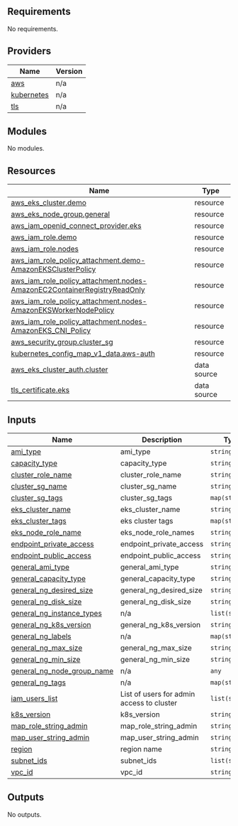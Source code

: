 <!-- BEGIN_TF_DOCS -->
## Requirements

No requirements.

## Providers

| Name | Version |
|------|---------|
| <a name="provider_aws"></a> [aws](#provider\_aws) | n/a |
| <a name="provider_kubernetes"></a> [kubernetes](#provider\_kubernetes) | n/a |
| <a name="provider_tls"></a> [tls](#provider\_tls) | n/a |

## Modules

No modules.

## Resources

| Name | Type |
|------|------|
| [aws_eks_cluster.demo](https://registry.terraform.io/providers/hashicorp/aws/latest/docs/resources/eks_cluster) | resource |
| [aws_eks_node_group.general](https://registry.terraform.io/providers/hashicorp/aws/latest/docs/resources/eks_node_group) | resource |
| [aws_iam_openid_connect_provider.eks](https://registry.terraform.io/providers/hashicorp/aws/latest/docs/resources/iam_openid_connect_provider) | resource |
| [aws_iam_role.demo](https://registry.terraform.io/providers/hashicorp/aws/latest/docs/resources/iam_role) | resource |
| [aws_iam_role.nodes](https://registry.terraform.io/providers/hashicorp/aws/latest/docs/resources/iam_role) | resource |
| [aws_iam_role_policy_attachment.demo-AmazonEKSClusterPolicy](https://registry.terraform.io/providers/hashicorp/aws/latest/docs/resources/iam_role_policy_attachment) | resource |
| [aws_iam_role_policy_attachment.nodes-AmazonEC2ContainerRegistryReadOnly](https://registry.terraform.io/providers/hashicorp/aws/latest/docs/resources/iam_role_policy_attachment) | resource |
| [aws_iam_role_policy_attachment.nodes-AmazonEKSWorkerNodePolicy](https://registry.terraform.io/providers/hashicorp/aws/latest/docs/resources/iam_role_policy_attachment) | resource |
| [aws_iam_role_policy_attachment.nodes-AmazonEKS_CNI_Policy](https://registry.terraform.io/providers/hashicorp/aws/latest/docs/resources/iam_role_policy_attachment) | resource |
| [aws_security_group.cluster_sg](https://registry.terraform.io/providers/hashicorp/aws/latest/docs/resources/security_group) | resource |
| [kubernetes_config_map_v1_data.aws-auth](https://registry.terraform.io/providers/hashicorp/kubernetes/latest/docs/resources/config_map_v1_data) | resource |
| [aws_eks_cluster_auth.cluster](https://registry.terraform.io/providers/hashicorp/aws/latest/docs/data-sources/eks_cluster_auth) | data source |
| [tls_certificate.eks](https://registry.terraform.io/providers/hashicorp/tls/latest/docs/data-sources/certificate) | data source |

## Inputs

| Name | Description | Type | Default | Required |
|------|-------------|------|---------|:--------:|
| <a name="input_ami_type"></a> [ami\_type](#input\_ami\_type) | ami\_type | `string` | n/a | yes |
| <a name="input_capacity_type"></a> [capacity\_type](#input\_capacity\_type) | capacity\_type | `string` | n/a | yes |
| <a name="input_cluster_role_name"></a> [cluster\_role\_name](#input\_cluster\_role\_name) | cluster\_role\_name | `string` | n/a | yes |
| <a name="input_cluster_sg_name"></a> [cluster\_sg\_name](#input\_cluster\_sg\_name) | cluster\_sg\_name | `string` | n/a | yes |
| <a name="input_cluster_sg_tags"></a> [cluster\_sg\_tags](#input\_cluster\_sg\_tags) | cluster\_sg\_tags | `map(string)` | n/a | yes |
| <a name="input_eks_cluster_name"></a> [eks\_cluster\_name](#input\_eks\_cluster\_name) | eks\_cluster\_name | `string` | n/a | yes |
| <a name="input_eks_cluster_tags"></a> [eks\_cluster\_tags](#input\_eks\_cluster\_tags) | eks cluster tags | `map(string)` | n/a | yes |
| <a name="input_eks_node_role_name"></a> [eks\_node\_role\_name](#input\_eks\_node\_role\_name) | eks\_node\_role\_names | `string` | n/a | yes |
| <a name="input_endpoint_private_access"></a> [endpoint\_private\_access](#input\_endpoint\_private\_access) | endpoint\_private\_access | `string` | n/a | yes |
| <a name="input_endpoint_public_access"></a> [endpoint\_public\_access](#input\_endpoint\_public\_access) | endpoint\_public\_access | `string` | n/a | yes |
| <a name="input_general_ami_type"></a> [general\_ami\_type](#input\_general\_ami\_type) | general\_ami\_type | `string` | n/a | yes |
| <a name="input_general_capacity_type"></a> [general\_capacity\_type](#input\_general\_capacity\_type) | general\_capacity\_type | `string` | n/a | yes |
| <a name="input_general_ng_desired_size"></a> [general\_ng\_desired\_size](#input\_general\_ng\_desired\_size) | general\_ng\_desired\_size | `string` | n/a | yes |
| <a name="input_general_ng_disk_size"></a> [general\_ng\_disk\_size](#input\_general\_ng\_disk\_size) | general\_ng\_disk\_size | `string` | n/a | yes |
| <a name="input_general_ng_instance_types"></a> [general\_ng\_instance\_types](#input\_general\_ng\_instance\_types) | n/a | `list(string)` | `[]` | no |
| <a name="input_general_ng_k8s_version"></a> [general\_ng\_k8s\_version](#input\_general\_ng\_k8s\_version) | general\_ng\_k8s\_version | `string` | n/a | yes |
| <a name="input_general_ng_labels"></a> [general\_ng\_labels](#input\_general\_ng\_labels) | n/a | `map(string)` | `{}` | no |
| <a name="input_general_ng_max_size"></a> [general\_ng\_max\_size](#input\_general\_ng\_max\_size) | general\_ng\_max\_size | `string` | n/a | yes |
| <a name="input_general_ng_min_size"></a> [general\_ng\_min\_size](#input\_general\_ng\_min\_size) | general\_ng\_min\_size | `string` | n/a | yes |
| <a name="input_general_ng_node_group_name"></a> [general\_ng\_node\_group\_name](#input\_general\_ng\_node\_group\_name) | n/a | `any` | n/a | yes |
| <a name="input_general_ng_tags"></a> [general\_ng\_tags](#input\_general\_ng\_tags) | n/a | `map(string)` | `{}` | no |
| <a name="input_iam_users_list"></a> [iam\_users\_list](#input\_iam\_users\_list) | List of users for admin access to cluster | `list(string)` | n/a | yes |
| <a name="input_k8s_version"></a> [k8s\_version](#input\_k8s\_version) | k8s\_version | `string` | n/a | yes |
| <a name="input_map_role_string_admin"></a> [map\_role\_string\_admin](#input\_map\_role\_string\_admin) | map\_role\_string\_admin | `string` | n/a | yes |
| <a name="input_map_user_string_admin"></a> [map\_user\_string\_admin](#input\_map\_user\_string\_admin) | map\_user\_string\_admin | `string` | n/a | yes |
| <a name="input_region"></a> [region](#input\_region) | region name | `string` | n/a | yes |
| <a name="input_subnet_ids"></a> [subnet\_ids](#input\_subnet\_ids) | subnet\_ids | `list(string)` | n/a | yes |
| <a name="input_vpc_id"></a> [vpc\_id](#input\_vpc\_id) | vpc\_id | `string` | n/a | yes |

## Outputs

No outputs.
<!-- END_TF_DOCS -->
